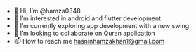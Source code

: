 - 👋 Hi, I’m @hamza0348
- 👀 I’m interested in android and flutter development
- 🌱 I’m currently exploring app development with a new swing
- 💞️ I’m looking to collaborate on Quran application
- 📫 How to reach me hasninhamzakhan1@gmail.com

<!---
hamza0348/hamza0348 is a ✨ special ✨ repository because its `README.md` (this file) appears on your GitHub profile.
You can click the Preview link to take a look at your changes.
--->
